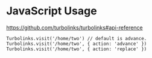 # JavaScript Usage

https://github.com/turbolinks/turbolinks#api-reference

```
Turbolinks.visit('/home/two') // default is advance.
Turbolinks.visit('/home/two', { action: 'advance' })
Turbolinks.visit('/home/two', { action: 'replace' })
```
